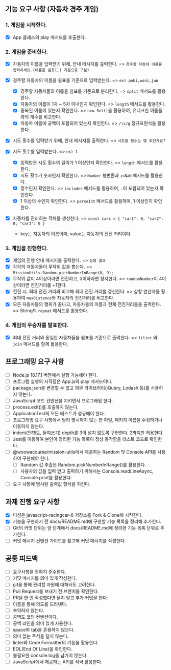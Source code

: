 ## 기능 요구 사항 (자동차 경주 게임)

### 1. **게임을 시작한다.**

- [x] App 클래스의 play 메서드를 호출한다.

### 2. **게임을 준비한다.**

- [x] 자동차의 이름을 입력받기 위해, 안내 메시지를 출력한다. => `경주할 자동차 이름을 입력하세요.(이름은 쉼표(,) 기준으로 구분)`
- [x] 경주할 자동차의 이름을 쉼표를 기준으로 입력받는다. => `ex) pobi,woni,jun`

  - [x] 경주할 자동차들의 이름을 쉼표를 기준으로 분리한다. => `split` 메서드를 활용한다.
  - [x] 자동차의 이름이 1자 ~ 5자 이내인지 확인한다. => `length` 메서드를 활용한다.
  - [x] 중복된 이름이 있는지 확인한다. => `new Set()`을 활용하여, 유니크한 이름들과의 개수를 비교한다.
  - [x] 자동차 이름에 공백이 포함되어 있는지 확인한다. => `/\s/g` 정규표현식을 활용한다.

- [x] 시도 횟수를 입력받기 위해, 안내 메시지를 출력한다. => `시도할 횟수는 몇 회인가요?`
- [x] 시도 횟수를 입력받는다. => `ex) 1`

  - [x] 입력받은 시도 횟수의 길이가 1 이상인지 확인한다. => `length` 메서드를 활용한다.
  - [x] 시도 횟수가 숫자인지 확인한다. => `Number` 형변환과 `isNaN` 메서드를 활용한다.
  - [x] 정수인지 확인한다. => `includes` 메서드를 활용하여, `.`이 포함되어 있는지 확인한다.
  - [x] 1 이상의 수인지 확인한다. => `parseInt` 메서드를 활용하여, 1 이상인지 확인한다.

- [x] 자동차를 관리하는 객체를 생성한다. => `const cars = { "car1": 0, "car2": 0, "car3": 0 }`
  - key는 자동차의 이름이며, value는 자동차의 전진 거리이다.

### 3. **게임을 진행한다.**

- [x] 게임의 진행 안내 메시지를 출력한다. => `실행 결과`
- [x] 각각의 자동차들이 무작위 값을 뽑는다. => `MissionUtils.Random.pickNumberInRange(0, 9);`
- [x] 무작위 값이 4이상이라면 전진하고, 3이하라면 정지한다. => `randomNumber`이 4이상이라면 전진거리를 +1한다.
- [x] 전진 시, 최대 전진 거리와 비교해 최대 전진 거리를 갱신한다. => 삼항 연산자를 활용하여 `maxDistance`와 자동차의 전진거리를 비교한다.
- [x] 모든 자동차들의 행위가 끝나고, 자동차들의 이름과 현재 전진거리들을 출력한다. => String의 `repeat` 메서드를 활용한다.

### 4. **게임의 우승자를 발표한다.**

- [x] 최대 전진 거리와 동일한 자동차들을 쉼표를 기준으로 출력한다. => `filter` 와 `join` 메서드를 함께 활용한다.

## 프로그래밍 요구 사항

- [ ] Node.js 18.17.1 버전에서 실행 가능해야 한다.
- [ ] 프로그램 실행의 시작점은 App.js의 play 메서드이다.
- [ ] package.json을 변경할 수 없고 외부 라이브러리(jQuery, Lodash 등)를 사용하지 않는다.
- [ ] JavaScript 코드 컨벤션을 지키면서 프로그래밍 한다.
- [ ] process.exit()를 호출하지 않는다.
- [ ] ApplicationTest의 모든 테스트가 성공해야 한다.
- [ ] 프로그래밍 요구 사항에서 달리 명시하지 않는 한 파일, 패키지 이름을 수정하거나 이동하지 않는다.
- [ ] indent(인덴트, 들여쓰기) depth를 3이 넘지 않도록 구현한다. 2까지만 허용한다.
- [ ] Jest를 이용하여 본인이 정리한 기능 목록이 정상 동작함을 테스트 코드로 확인한다.
- [ ] @woowacourse/mission-utils에서 제공하는 Random 및 Console API를 사용하여 구현해야 한다.
  - [ ] Random 값 추출은 Random.pickNumberInRange()를 활용한다.
  - [ ] 사용자의 값을 입력 받고 출력하기 위해서는 Console.readLineAsync, Console.print를 활용한다.
- [ ] 요구 사항에 명시된 출력값 형식을 지킨다.

## 과제 진행 요구 사항

- [x] 미션은 javascript-racingcar-6 저장소를 Fork & Clone해 시작한다.
- [x] 기능을 구현하기 전 docs/README.md에 구현할 기능 목록을 정리해 추가한다.
- [ ] Git의 커밋 단위는 앞 단계에서 docs/README.md에 정리한 기능 목록 단위로 추가한다.
- [ ] 커밋 메시지 컨벤션 가이드를 참고해 커밋 메시지를 작성한다.

## 공통 피드백

- [ ] 요구사항을 정확히 준수한다.
- [ ] 커밋 메시지를 의미 있게 작성한다.
- [ ] git을 통해 관리할 자원에 대해서도 고려한다.
- [ ] Pull Request를 보내기 전 브랜치를 확인한다.
- [ ] PR을 한 번 작성했다면 닫지 말고 추가 커밋을 한다.
- [ ] 이름을 통해 의도를 드러낸다.
- [ ] 축약하지 않는다.
- [ ] 공백도 코딩 컨벤션이다.
- [ ] 공백 라인을 의미 있게 사용한다.
- [ ] space와 tab을 혼용하지 않는다.
- [ ] 의미 없는 주석을 달지 않는다.
- [ ] linter와 Code Formatter의 기능을 활용한다.
- [ ] EOL(End Of Line)을 확인한다.
- [ ] 불필요한 console.log를 남기지 않는다.
- [ ] JavaScript에서 제공하는 API를 적극 활용한다.
